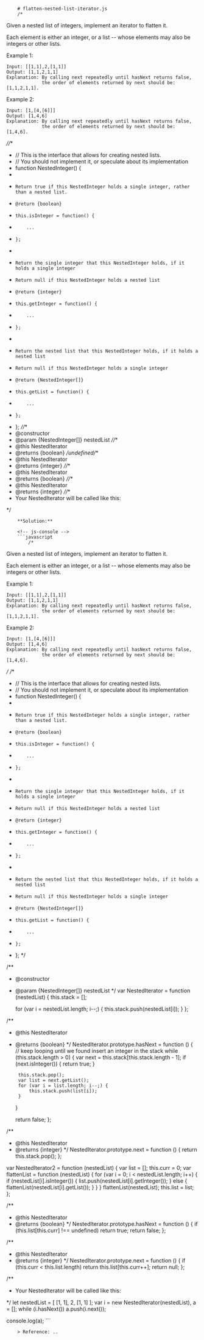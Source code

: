 
        # flatten-nested-list-iterator.js
        /*
Given a nested list of integers, implement an iterator to flatten it.

Each element is either an integer, or a list -- whose elements may also be integers or other lists.

Example 1:

```
Input: [[1,1],2,[1,1]]
Output: [1,1,2,1,1]
Explanation: By calling next repeatedly until hasNext returns false, 
             the order of elements returned by next should be: [1,1,2,1,1].

```

Example 2:

```
Input: [1,[4,[6]]]
Output: [1,4,6]
Explanation: By calling next repeatedly until hasNext returns false, 
             the order of elements returned by next should be: [1,4,6].
```
*//**
 * // This is the interface that allows for creating nested lists.
 * // You should not implement it, or speculate about its implementation
 * function NestedInteger() {
 *
 *     Return true if this NestedInteger holds a single integer, rather than a nested list.
 *     @return {boolean}
 *     this.isInteger = function() {
 *         ...
 *     };
 *
 *     Return the single integer that this NestedInteger holds, if it holds a single integer
 *     Return null if this NestedInteger holds a nested list
 *     @return {integer}
 *     this.getInteger = function() {
 *         ...
 *     };
 *
 *     Return the nested list that this NestedInteger holds, if it holds a nested list
 *     Return null if this NestedInteger holds a single integer
 *     @return {NestedInteger[]}
 *     this.getList = function() {
 *         ...
 *     };
 * };
 *//**
 * @constructor
 * @param {NestedInteger[]} nestedList
 *//**
 * @this NestedIterator
 * @returns {boolean}
 */undefined/**
 * @this NestedIterator
 * @returns {integer}
 *//**
 * @this NestedIterator
 * @returns {boolean}
 *//**
 * @this NestedIterator
 * @returns {integer}
 *//**
 * Your NestedIterator will be called like this:
 
*/
        
        **Solution:**
        
        <!-- js-console -->
        ```javascript
            /*
Given a nested list of integers, implement an iterator to flatten it.

Each element is either an integer, or a list -- whose elements may also be integers or other lists.

Example 1:

```
Input: [[1,1],2,[1,1]]
Output: [1,1,2,1,1]
Explanation: By calling next repeatedly until hasNext returns false, 
             the order of elements returned by next should be: [1,1,2,1,1].

```

Example 2:

```
Input: [1,[4,[6]]]
Output: [1,4,6]
Explanation: By calling next repeatedly until hasNext returns false, 
             the order of elements returned by next should be: [1,4,6].
```
*/
/**
 * // This is the interface that allows for creating nested lists.
 * // You should not implement it, or speculate about its implementation
 * function NestedInteger() {
 *
 *     Return true if this NestedInteger holds a single integer, rather than a nested list.
 *     @return {boolean}
 *     this.isInteger = function() {
 *         ...
 *     };
 *
 *     Return the single integer that this NestedInteger holds, if it holds a single integer
 *     Return null if this NestedInteger holds a nested list
 *     @return {integer}
 *     this.getInteger = function() {
 *         ...
 *     };
 *
 *     Return the nested list that this NestedInteger holds, if it holds a nested list
 *     Return null if this NestedInteger holds a single integer
 *     @return {NestedInteger[]}
 *     this.getList = function() {
 *         ...
 *     };
 * };
 */

/**
 * @constructor
 * @param {NestedInteger[]} nestedList
 */
var NestedIterator = function (nestedList) {
    this.stack = [];

    for (var i = nestedList.length; i--;) {
        this.stack.push(nestedList[i]);
    }
};


/**
 * @this NestedIterator
 * @returns {boolean}
 */
NestedIterator.prototype.hasNext = function () {
    // keep looping until we found insert an integer in the stack
    while (this.stack.length > 0) {
        var next = this.stack[this.stack.length - 1];
        if (next.isInteger()) {
            return true;
        }

        this.stack.pop();
        var list = next.getList();
        for (var i = list.length; i--;) {
            this.stack.push(list[i]);
        }
    }

    return false;
};

/**
 * @this NestedIterator
 * @returns {integer}
 */
NestedIterator.prototype.next = function () {
    return this.stack.pop();
};


var NestedIterator2 = function (nestedList) {
    var list = [];
    this.curr = 0;
    var flattenList = function (nestedList) {
        for (var i = 0; i < nestedList.length; i++) {
            if (nestedList[i].isInteger()) {
                list.push(nestedList[i].getInteger());
            } else {
                flattenList(nestedList[i].getList());
            }
        }
    }
    flattenList(nestedList);
    this.list = list;
};


/**
 * @this NestedIterator
 * @returns {boolean}
 */
NestedIterator.prototype.hasNext = function () {
    if (this.list[this.curr] !== undefined) return true;
    return false;
};

/**
 * @this NestedIterator
 * @returns {integer}
 */
NestedIterator.prototype.next = function () {
    if (this.curr < this.list.length) return this.list[this.curr++];
    return null;
};





/**
 * Your NestedIterator will be called like this:
 
*/
let nestedList = [
    [1, 1], 2, [1, 1]
];
var i = new NestedIterator(nestedList),
    a = [];
while (i.hasNext()) a.push(i.next());

console.log(a);
        ```
        
        > Reference: ..
        
        
